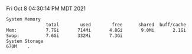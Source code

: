 Fri Oct  8 04:30:14 PM MDT 2021
```bash
System Memory
               total        used        free      shared  buff/cache   available
Mem:           7.7Gi       714Mi       4.8Gi       9.0Mi       2.1Gi       6.7Gi
Swap:          7.6Gi       332Mi       7.3Gi
System Storage
670M	.
```
```bash
